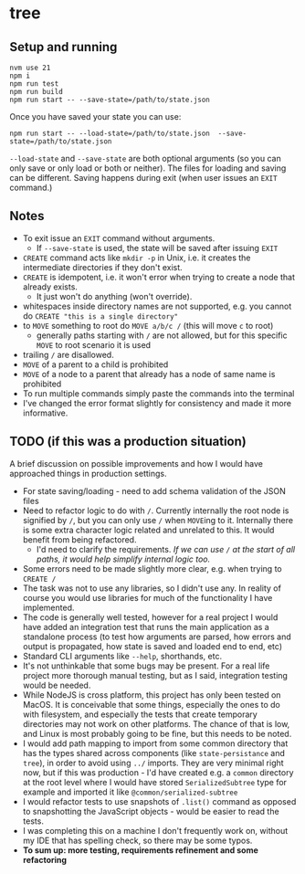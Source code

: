 # tree

## Setup and running

```
nvm use 21
npm i
npm run test
npm run build
npm run start -- --save-state=/path/to/state.json
```
Once you have saved your state you can use:
```
npm run start -- --load-state=/path/to/state.json  --save-state=/path/to/state.json
```

`--load-state` and `--save-state` are both optional arguments (so you can only save or only load or both or neither). The files for loading and saving can be different. Saving happens during exit (when user issues an `EXIT` command.)

## Notes
- To exit issue an `EXIT` command without arguments.
    - If `--save-state` is used, the state will be saved after issuing `EXIT`
- `CREATE` command acts like `mkdir -p` in Unix, i.e. it creates the intermediate directories if they don't exist.
- `CREATE` is idempotent, i.e. it won't error when trying to create a node that already exists. 
    - It just won't do anything (won't override).
- whitespaces inside directory names are not supported, e.g. you cannot do `CREATE "this is a single directory"`
- to `MOVE` something to root do `MOVE a/b/c /` (this will move `c` to root)
    - generally paths starting with `/` are not allowed, but for this specific `MOVE` to root scenario it is used
- trailing `/` are disallowed.
- `MOVE` of a parent to a child is prohibited
- `MOVE` of a node to a parent that already has a node of same name is prohibited
- To run multiple commands simply paste the commands into the terminal
- I've changed the error format slightly for consistency and made it more informative.


## TODO (if this was a production situation)
A brief discussion on possible improvements and how I would have approached things in production settings.

- For state saving/loading - need to add schema validation of the JSON files
- Need to refactor logic to do with `/`. Currently internally the root node is signified by `/`, but you can only use `/` when `MOVE`ing to it. Internally there is some extra character logic related and unrelated to this. It would benefit from being refactored. 
    - I'd need to clarify the requirements. *If we can use `/` at the start of all paths, it would help simplify internal logic too.*
- Some errors need to be made slightly more clear, e.g. when trying to `CREATE /`
- The task was not to use any libraries, so I didn't use any. In reality of course you would use libraries for much of the functionality I have implemented.
- The code is generally well tested, however for a real project I would have added an integration test that runs the main application as a standalone process (to test how arguments are parsed, how errors and output is propagated, how state is saved and loaded end to end, etc)
- Standard CLI arguments like `--help`, shorthands, etc.
- It's not unthinkable that some bugs may be present. For a real life project more thorough manual testing, but as I said, integration testing would be needed.
- While NodeJS is cross platform, this project has only been tested on MacOS. It is conceivable that some things, especially the ones to do with filesystem, and especially the tests that create temporary directories may not work on other platforms. The chance of that is low, and Linux is most probably going to be fine, but this needs to be noted.
- I would add path mapping to import from some common directory that has the types shared across components (like `state-persistance` and `tree`), in order to avoid using `../` imports. They are very minimal right now, but if this was production - I'd have created e.g. a `common` directory at the root level where I would have stored `SerializedSubtree` type for example and imported it like `@common/serialized-subtree`
- I would refactor tests to use snapshots of `.list()` command as opposed to snapshotting the JavaScript objects - would be easier to read the tests.
- I was completing this on a machine I don't frequently work on, without my IDE that has spelling check, so there may be some typos.
- **To sum up: more testing, requirements refinement and some refactoring**




